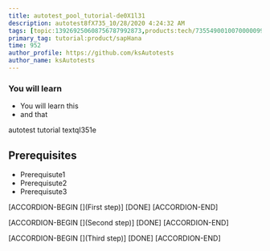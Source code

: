 ```yaml
---
title: autotest_pool_tutorial-de0X1l31
description: autotest8fX735_10/28/2020 4:24:32 AM
tags: [topic:139269250608756787992873,products:tech/73554900100700000996,tutorial:experience/advanced]
primary_tag: tutorial:product/sapHana
time: 952
author_profile: https://github.com/ksAutotests
author_name: ksAutotests
---
```

### You will learn
- You will learn this
- and that

autotest tutorial textqI351e

## Prerequisites
- Prerequisute1
- Prerequisute2
- Prerequisute3

[ACCORDION-BEGIN [](First step)]
[DONE]
[ACCORDION-END]

[ACCORDION-BEGIN [](Second step)]
[DONE]
[ACCORDION-END]

[ACCORDION-BEGIN [](Third step)]
[DONE]
[ACCORDION-END]

